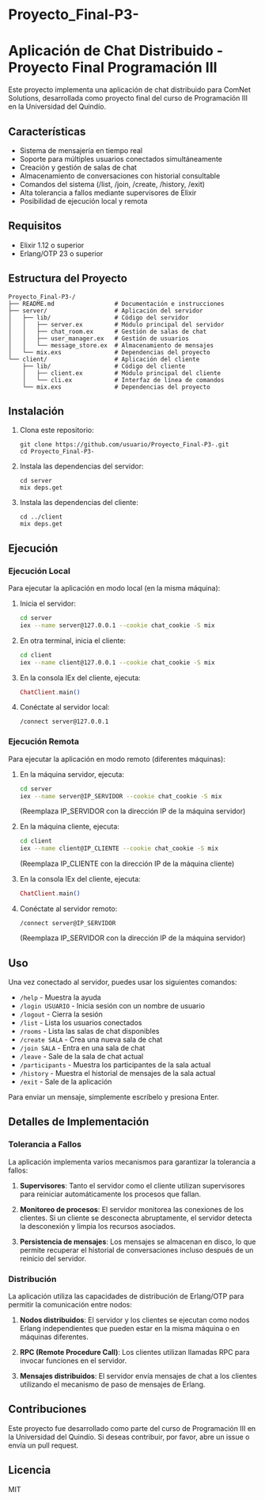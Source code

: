 # Proyecto_Final-P3-

# Aplicación de Chat Distribuido - Proyecto Final Programación III

Este proyecto implementa una aplicación de chat distribuido para ComNet Solutions, desarrollada como proyecto final del curso de Programación III en la Universidad del Quindío.

## Características

- Sistema de mensajería en tiempo real
- Soporte para múltiples usuarios conectados simultáneamente
- Creación y gestión de salas de chat
- Almacenamiento de conversaciones con historial consultable
- Comandos del sistema (/list, /join, /create, /history, /exit)
- Alta tolerancia a fallos mediante supervisores de Elixir
- Posibilidad de ejecución local y remota

## Requisitos

- Elixir 1.12 o superior
- Erlang/OTP 23 o superior

## Estructura del Proyecto

```
Proyecto_Final-P3-/
├── README.md                 # Documentación e instrucciones
├── server/                   # Aplicación del servidor
│   ├── lib/                  # Código del servidor
│   │   ├── server.ex         # Módulo principal del servidor
│   │   ├── chat_room.ex      # Gestión de salas de chat
│   │   ├── user_manager.ex   # Gestión de usuarios
│   │   └── message_store.ex  # Almacenamiento de mensajes
│   └── mix.exs               # Dependencias del proyecto
└── client/                   # Aplicación del cliente
    ├── lib/                  # Código del cliente
    │   ├── client.ex         # Módulo principal del cliente
    │   └── cli.ex            # Interfaz de línea de comandos
    └── mix.exs               # Dependencias del proyecto
```

## Instalación

1. Clona este repositorio:
   ```
   git clone https://github.com/usuario/Proyecto_Final-P3-.git
   cd Proyecto_Final-P3-
   ```

2. Instala las dependencias del servidor:
   ```
   cd server
   mix deps.get
   ```

3. Instala las dependencias del cliente:
   ```
   cd ../client
   mix deps.get
   ```

## Ejecución

### Ejecución Local

Para ejecutar la aplicación en modo local (en la misma máquina):

1. Inicia el servidor:
   ```bash
   cd server
   iex --name server@127.0.0.1 --cookie chat_cookie -S mix
   ```

2. En otra terminal, inicia el cliente:
   ```bash
   cd client
   iex --name client@127.0.0.1 --cookie chat_cookie -S mix
   ```

3. En la consola IEx del cliente, ejecuta:
   ```elixir
   ChatClient.main()
   ```

4. Conéctate al servidor local:
   ```
   /connect server@127.0.0.1
   ```

### Ejecución Remota

Para ejecutar la aplicación en modo remoto (diferentes máquinas):

1. En la máquina servidor, ejecuta:
   ```bash
   cd server
   iex --name server@IP_SERVIDOR --cookie chat_cookie -S mix
   ```
   (Reemplaza IP_SERVIDOR con la dirección IP de la máquina servidor)

2. En la máquina cliente, ejecuta:
   ```bash
   cd client
   iex --name client@IP_CLIENTE --cookie chat_cookie -S mix
   ```
   (Reemplaza IP_CLIENTE con la dirección IP de la máquina cliente)

3. En la consola IEx del cliente, ejecuta:
   ```elixir
   ChatClient.main()
   ```

4. Conéctate al servidor remoto:
   ```
   /connect server@IP_SERVIDOR
   ```
   (Reemplaza IP_SERVIDOR con la dirección IP de la máquina servidor)

## Uso

Una vez conectado al servidor, puedes usar los siguientes comandos:

- `/help` - Muestra la ayuda
- `/login USUARIO` - Inicia sesión con un nombre de usuario
- `/logout` - Cierra la sesión
- `/list` - Lista los usuarios conectados
- `/rooms` - Lista las salas de chat disponibles
- `/create SALA` - Crea una nueva sala de chat
- `/join SALA` - Entra en una sala de chat
- `/leave` - Sale de la sala de chat actual
- `/participants` - Muestra los participantes de la sala actual
- `/history` - Muestra el historial de mensajes de la sala actual
- `/exit` - Sale de la aplicación

Para enviar un mensaje, simplemente escríbelo y presiona Enter.

## Detalles de Implementación

### Tolerancia a Fallos

La aplicación implementa varios mecanismos para garantizar la tolerancia a fallos:

1. **Supervisores**: Tanto el servidor como el cliente utilizan supervisores para reiniciar automáticamente los procesos que fallan.

2. **Monitoreo de procesos**: El servidor monitorea las conexiones de los clientes. Si un cliente se desconecta abruptamente, el servidor detecta la desconexión y limpia los recursos asociados.

3. **Persistencia de mensajes**: Los mensajes se almacenan en disco, lo que permite recuperar el historial de conversaciones incluso después de un reinicio del servidor.

### Distribución

La aplicación utiliza las capacidades de distribución de Erlang/OTP para permitir la comunicación entre nodos:

1. **Nodos distribuidos**: El servidor y los clientes se ejecutan como nodos Erlang independientes que pueden estar en la misma máquina o en máquinas diferentes.

2. **RPC (Remote Procedure Call)**: Los clientes utilizan llamadas RPC para invocar funciones en el servidor.

3. **Mensajes distribuidos**: El servidor envía mensajes de chat a los clientes utilizando el mecanismo de paso de mensajes de Erlang.

## Contribuciones

Este proyecto fue desarrollado como parte del curso de Programación III en la Universidad del Quindío. Si deseas contribuir, por favor, abre un issue o envía un pull request.

## Licencia

MIT